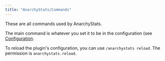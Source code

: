 ```yaml
---
title: "AnarchyStats/Commands"
---
```

These are all commands used by AnarchyStats.

The main command is whatever you set it to be in the configuration (see [Configuration](configuration.md).

To reload the plugin's configuration, you can use `/anarchystats reload`. The permission is `anarchystats.reload`.